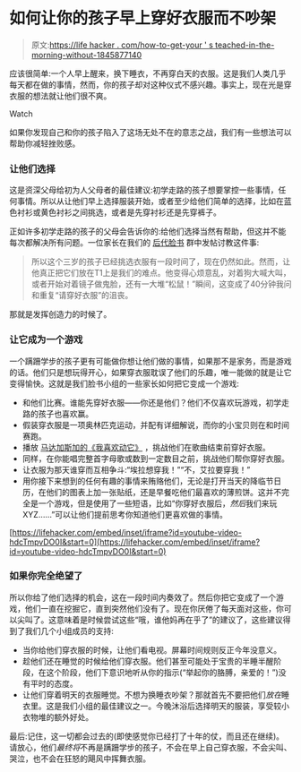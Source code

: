 # 如何让你的孩子早上穿好衣服而不吵架

> 原文:[https://life hacker . com/how-to-get-your ' s teached-in-the-morning-without-1845877140](https://lifehacker.com/how-to-get-your-toddler-dressed-in-the-morning-without-1845877140)

应该很简单:一个人早上醒来，换下睡衣，不再穿白天的衣服。这是我们人类几乎每天都在做的事情，然而，你的孩子却对这种仪式不感兴趣。事实上，现在光是穿衣服的想法就让他们很不爽。

Watch

如果你发现自己和你的孩子陷入了这场无处不在的意志之战，我们有一些想法可以帮助你减轻挫败感。

### 让他们选择

这是资深父母给初为人父母者的最佳建议:初学走路的孩子想要掌控一些事情，任何事情。所以从让他们早上选择服装开始，或者至少给他们简单的选择，比如在蓝色衬衫或黄色衬衫之间挑选，或者是先穿衬衫还是先穿裤子。

正如许多初学走路的孩子的父母会告诉你的:给他们选择当然有帮助，但这并不能每次都解决所有问题。一位家长在我们的 [后代脸书](https://www.facebook.com/groups/2018785615043946) 群中发帖讨教这件事:

> 所以这个三岁的孩子已经挑选衣服有一段时间了，现在仍然如此。然而，让他真正把它们放在T1上是我们的难点。他变得心烦意乱，对着狗大喊大叫，或者开始对着镜子做鬼脸，还有一大堆“松鼠！”瞬间，这变成了40分钟我问和重复“请穿好衣服”的沮丧。

那就是发挥创造力的时候了。

### 让它成为一个游戏

一个蹒跚学步的孩子更有可能做你想让他们做的事情，如果那不是家务，而是游戏的话。他们只是想玩得开心，如果穿衣服耽误了他们的乐趣，唯一能做的就是让它变得愉快。这就是我们脸书小组的一些家长如何把它变成一个游戏:

*   和他们比赛。谁能先穿好衣服——你还是他们？他们不仅喜欢玩游戏，初学走路的孩子也喜欢赢。
*   假装穿衣服是一项奥林匹克运动，并配有详细解说，而你的小宝贝则在和时间赛跑。
*   播放 [马达加斯加的《我喜欢动它》](https://www.youtube.com/watch?v=hdcTmpvDO0I) ，挑战他们在歌曲结束前穿好衣服。
*   同样，在你能唱完整首字母歌或数到一定数目之前，挑战他们帮你穿好衣服。
*   让衣服为那天谁穿而互相争斗:“埃拉想穿我！”“不，艾拉要穿我！”
*   用你接下来想到的任何有趣的事情来贿赂他们，无论是打开当天的降临节日历，在他们的图表上加一张贴纸，还是早餐吃他们最喜欢的薄煎饼。这并不完全是一个游戏，但是使用了一些短语，比如“你穿好衣服后，*然后*我们来玩XYZ……”可以让他们提前思考你知道他们更喜欢做的事情。

 [https://lifehacker.com/embed/inset/iframe?id=youtube-video-hdcTmpvDO0I&start=0](https://lifehacker.com/embed/inset/iframe?id=youtube-video-hdcTmpvDO0I&start=0) 

### 如果你完全绝望了

所以你给了他们选择的机会，这在一段时间内奏效了。然后你把它变成了一个游戏，他们一直在挖掘它，直到突然他们没有了。现在你厌倦了每天面对这些，你可以尖叫了。这意味着是时候尝试这些“哦，谁他妈再在乎了”的建议了，这些建议得到了我们几个小组成员的支持:

*   当你给他们穿衣服的时候，让他们看电视。屏幕时间规则反正今年没意义。
*   趁他们还在睡觉的时候给他们穿衣服。他们甚至可能处于宝贵的半睡半醒阶段，在这个阶段，他们下意识地听从你的指示(“举起你的胳膊，亲爱的！”)没有平时的态度。
*   让他们穿着明天的衣服睡觉。不想为换睡衣吵架？那就首先不要把他们*放在*睡衣里。这是我们小组的最佳建议之一。今晚沐浴后选择明天的服装，享受较小衣物堆的额外好处。

最后:记住，这一切都会过去的(即使感觉你已经打了十年的仗，而且还在继续)。请放心，他们*最终将*不再是蹒跚学步的孩子，不会在早上自己穿衣服，不会尖叫、哭泣，也不会在狂怒的飓风中挥舞衣服。